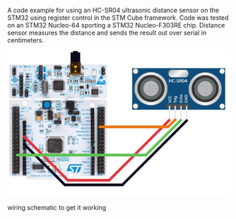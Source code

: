 A code example for using an HC-SR04 ultrasonic distance sensor on the STM32 using register control in the STM Cube framework. 
Code was tested on an STM32 Nucleo-64 sporting a STM32 Nucleo-F303RE chip.
Distance sensor measures the distance and sends the result out over serial in centimeters.

![wiring schematic.](/img/distancesensorschematic.PNG)

wiring schematic to get it working
